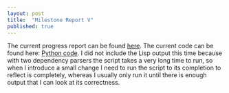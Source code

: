 ```yaml
---
layout: post
title:  "Milestone Report V"
published: true
---
```


The current progress report can be found [here][report].
The current code can be found here: [Python code][python].
I did not include the Lisp output this time because with two dependency parsers
the script takes a very long time to run, so when I introduce a small change I
need to run the script to its completion to reflect is completely, whereas I
usually only run it until there is enough output that I can look at its
correctness.

[report]: {{site.baseurl}}/files/s16_milestone_v.pdf
[python]: {{site.baseurl}}/files/2016-04-01-import_wordnet.py.txt